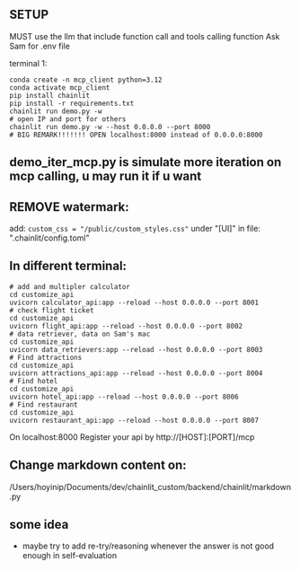 ## SETUP
MUST use the llm that include function call and tools calling function
Ask Sam for .env file

terminal 1:
```shell
conda create -n mcp_client python=3.12
conda activate mcp_client
pip install chainlit
pip install -r requirements.txt
chainlit run demo.py -w
# open IP and port for others
chainlit run demo.py -w --host 0.0.0.0 --port 8000
# BIG REMARK!!!!!!! OPEN localhost:8000 instead of 0.0.0.0:8000

```
## demo_iter_mcp.py is simulate more iteration on mcp calling, u may run it if u want

## REMOVE watermark:
add: ```custom_css = "/public/custom_styles.css"``` under "[UI]" in file: ".chainlit/config.toml"

## In different terminal:
```shell
# add and multipler calculator
cd customize_api
uvicorn calculator_api:app --reload --host 0.0.0.0 --port 8001
# check flight ticket
cd customize_api
uvicorn flight_api:app --reload --host 0.0.0.0 --port 8002
# data retriever, data on Sam's mac
cd customize_api
uvicorn data_retrievers:app --reload --host 0.0.0.0 --port 8003
# Find attractions
cd customize_api
uvicorn attractions_api:app --reload --host 0.0.0.0 --port 8004
# Find hotel
cd customize_api
uvicorn hotel_api:app --reload --host 0.0.0.0 --port 8006
# Find restaurant
cd customize_api
uvicorn restaurant_api:app --reload --host 0.0.0.0 --port 8007
```

On localhost:8000 Register your api by http://[HOST]:[PORT]/mcp


## Change markdown content on:
/Users/hoyinip/Documents/dev/chainlit_custom/backend/chainlit/markdown.py

## some idea
- maybe try to add re-try/reasoning whenever the answer is not good enough in self-evaluation
